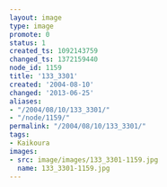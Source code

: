 ```yaml
---
layout: image
type: image
promote: 0
status: 1
created_ts: 1092143759
changed_ts: 1372159440
node_id: 1159
title: '133_3301'
created: '2004-08-10'
changed: '2013-06-25'
aliases:
- "/2004/08/10/133_3301/"
- "/node/1159/"
permalink: "/2004/08/10/133_3301/"
tags:
- Kaikoura
images:
- src: image/images/133_3301-1159.jpg
  name: 133_3301-1159.jpg
---
```



